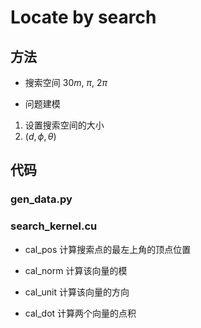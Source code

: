 # Locate by search


## 方法
- 搜索空间
$30m$, $\pi$, $2\pi$

- 问题建模
1. 设置搜索空间的大小
2. $(d, \phi, \theta)$


## 代码
### gen_data.py

### search_kernel.cu

- cal_pos
计算搜索点的最左上角的顶点位置

- cal_norm
计算该向量的模

- cal_unit
计算该向量的方向

- cal_dot
计算两个向量的点积

